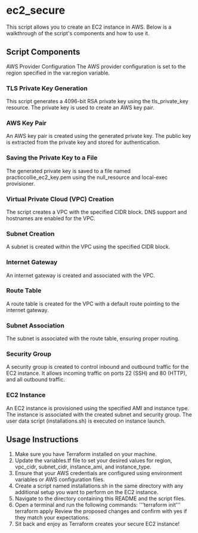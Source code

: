 # ec2_secure

This script allows you to create an EC2 instance in AWS. Below is a walkthrough of the script's components and how to use it.

## Script Components
AWS Provider Configuration
The AWS provider configuration is set to the region specified in the var.region variable.

### TLS Private Key Generation
This script generates a 4096-bit RSA private key using the tls_private_key resource. The private key is used to create an AWS key pair.

### AWS Key Pair
An AWS key pair is created using the generated private key. The public key is extracted from the private key and stored for authentication.

### Saving the Private Key to a File
The generated private key is saved to a file named practiccollie_ec2_key.pem using the null_resource and local-exec provisioner.

### Virtual Private Cloud (VPC) Creation
The script creates a VPC with the specified CIDR block. DNS support and hostnames are enabled for the VPC.

### Subnet Creation
A subnet is created within the VPC using the specified CIDR block.

### Internet Gateway
An internet gateway is created and associated with the VPC.

### Route Table
A route table is created for the VPC with a default route pointing to the internet gateway.

### Subnet Association
The subnet is associated with the route table, ensuring proper routing.

### Security Group
A security group is created to control inbound and outbound traffic for the EC2 instance. It allows incoming traffic on ports 22 (SSH) and 80 (HTTP), and all outbound traffic.

### EC2 Instance
An EC2 instance is provisioned using the specified AMI and instance type. The instance is associated with the created subnet and security group. The user data script (installations.sh) is executed on instance launch.

## Usage Instructions
1. Make sure you have Terraform installed on your machine.
2. Update the variables.tf file to set your desired values for region, vpc_cidr, subnet_cidr, instance_ami, and instance_type.
3. Ensure that your AWS credentials are configured using environment variables or AWS configuration files.
4. Create a script named installations.sh in the same directory with any additional setup you want to perform on the EC2 instance.
5. Navigate to the directory containing this README and the script files.
6. Open a terminal and run the following commands:
'''terraform init'''
terraform apply
Review the proposed changes and confirm with yes if they match your expectations.
7. Sit back and enjoy as Terraform creates your secure EC2 instance!


